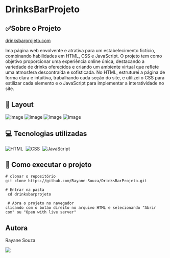 # DrinksBarProjeto

## ✅Sobre o Projeto
[drinksbarprojeto.com](https://drinks-bar-projeto.vercel.app/)

Ima página web envolvente e atrativa para um estabelecimento fictício, combinando habilidades em HTML, CSS e JavaScript. O projeto tem como objetivo proporcionar uma experiência online única, destacando a variedade de drinks oferecidos e criando um ambiente virtual que reflete uma atmosfera descontraída e sofisticada. 
No HTML, estruturei a página de forma clara e intuitiva, trabalhando cada seção do site, e utilizei o CSS para estilizar cada elemento e o JavaScript para implementar a interatividade no site.

## 🔗 Layout
![image](https://github.com/Rayane-Souza/DrinksBarProjeto/assets/130245094/96ad8d7d-2c84-432a-9e90-cd79fa4e76ef)
![image](https://github.com/Rayane-Souza/DrinksBarProjeto/assets/130245094/95e08f1d-7530-4dd1-a2ae-1a9661460803)
![image](https://github.com/Rayane-Souza/DrinksBarProjeto/assets/130245094/50c3ab96-1ffa-4a70-95a9-93603d28b5e3)
![image](https://github.com/Rayane-Souza/DrinksBarProjeto/assets/130245094/9f73c9ee-db4d-4887-a167-0516c5e0ea61)

## 💻 Tecnologias utilizadas

![HTML](https://img.shields.io/badge/-HTML-0D1117?style=for-the-badge&logo=html5&labelColor=0D1117)&nbsp; ![CSS](https://img.shields.io/badge/-CSS-0D1117?style=for-the-badge&logo=CSS3&logoColor=1572B6&labelColor=0D1117)&nbsp; ![JavaScript](https://img.shields.io/badge/-JavaScript-0D1117?style=for-the-badge&logo=javascript&labelColor=0D1117&textColor=0D1117)&nbsp;


## 📌 Como executar o projeto

```
# clonar o repositório
git clone https://github.com/Rayane-Souza/DrinksBarProjeto.git

# Entrar na pasta
 cd drinksbarprojeto 

 # Abra o projeto no navegador
clicando com o botão direito no arquivo HTML e selecionando "Abrir com" ou "Open with live server"
```
## Autora
Rayane Souza

<a href="https://www.linkedin.com/in/rayanekelly/" target="_blank"><img src="https://img.shields.io/badge/LinkedIn-0077B5?style=for-the-badge&logo=linkedin&logoColor=white" target="_blank"></a>
